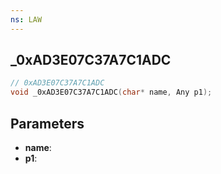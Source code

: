 ```yaml
---
ns: LAW
---
```

## _0xAD3E07C37A7C1ADC

```c
// 0xAD3E07C37A7C1ADC
void _0xAD3E07C37A7C1ADC(char* name, Any p1);
```

## Parameters
* **name**:
* **p1**:

